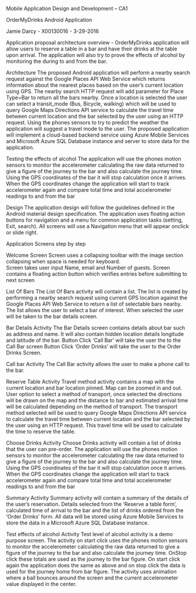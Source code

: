 

Mobile Application Design and Development – CA1

OrderMyDrinks Android Application

Jamie Darcy -  X00130016 - 3-29-2016

Application proposal architecture overview - 
OrderMyDrinks application will allow users to reserve a table in a bar and have their drinks at the table upon arrival. The application will also try to prove the effects of alcohol by monitoring the during to and from the bar. 

Architecture
The proposed Android application will perform a nearby search request against the Google Places API Web Service which returns information about the nearest places based on the user’s current location using GPS. The nearby search HTTP request will add parameter for Place Type=Bar to return all the bars nearby. 
Once a location is selected the user can select a transit_mode (Bus, Bicycle, walking) which will be used to query Google Maps Directions API service to calculate the travel time between current location and the bar selected by the user using an HTTP request. Using the phones sensors to try to predict the weather the application will suggest a travel mode to the user.
The proposed application will implement a cloud-based backend service using Azure Mobile Services and Microsoft Azure SQL Database instance and server to store data for the application. 

Testing the effects of alcohol 
The application will use the phones motion sensors to monitor the accelerometer calculating the raw data returned to give a figure of the journey to the bar and also calculate the journey time. Using the GPS coordinates of the bar it will stop calculation once it arrives.  When the GPS coordinates change the application will start to track accelerometer again and compare total time and total accelerometer readings to and from the bar  

Design 
The application design will follow the guidelines defined in the Android material design specification.  The application uses floating action buttons for navigation and a menu for common application tasks (setting, Exit, search). All screens will use a Navigation menu that will appear onclick or slide right.   


Application Screens step by step

Welcome Screen
Screen uses a collapsing toolbar with the image section collapsing when space is needed for keyboard.  
Screen takes user input Name, email and Number of guests.
Screen contains a floating action button which verifies entries before submitting to next screen

List Of Bars
The List Of Bars activity will contain a list. The list is created by performing a nearby search request using current GPS location against the Google Places API Web Service to return a list of selectable bars nearby.
The list allows the user to select a bar of interest. When selected the user will be taken to the bar details screen.

Bar Details Activity
The Bar Details screen contains details about bar such as address and name. It will also contain hidden location details longitude and latitude of the bar.
Button Click ‘Call Bar’ will take the user the to the Call Bar screen
Button Click ‘Order Drinks’ will take the user to the Order Drinks Screen.

Call bar Activity
The Call Bar activity allows the user to make a phone call to the bar. 

Reserve Table Activity
Travel method activity contains a map with the current location and bar location pinned. Map can be zoomed in and out. 
User option to select a method of transport, once selected the directions will be drawn on the map and the distance to bar and estimated arrival time will be calculated depending on the method of transport. The transport method selected will be used to query Google Maps Directions API service to calculate the travel time between current location and the bar selected by the user using an HTTP request.  This travel time will be used to calculate the time to reserve the table.

Choose Drinks Activity
Choose Drinks activity will contain a list of drinks that the user can pre-order. 
The application will use the phones motion sensors to monitor the accelerometer calculating the raw data returned to give a figure of the journey to the bar and also calculate the journey time. Using the GPS coordinates of the bar it will stop calculation once it arrives.  When the GPS coordinates change the application will start to track accelerometer again and compare total time and total accelerometer readings to and from the bar  

Summary Activity
Summary activity will contain a summary of the details of the user’s reservation. 
Details selected from the ‘Reserve a table form’, calculated time of arrival to the bar and the list of drinks ordered from the ‘Order Drinks’ form. 
All data will be stored using Azure Mobile Services to store the data in a Microsoft Azure SQL Database instance.

Test effects of alcohol Activity
Test level of alcohol activity is a demo purpose screen.
The activity on start click uses the phones motion sensors to monitor the accelerometer calculating the raw data returned to give a figure of the journey to the bar and also calculate the journey time.  OnStop click these totals are used as the journey to the bar figure. On start click again the application does the same as above and on stop click the data is used for the journey home from bar figure. 
The activity uses animation where a ball bounces around the screen and the current accelerometer value displayed in the center.  



